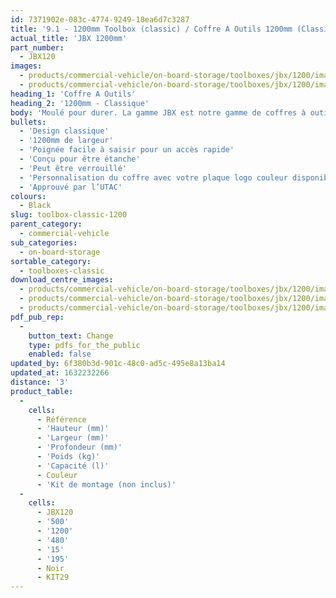 ```yaml
---
id: 7371902e-083c-4774-9249-18ea6d7c3287
title: '9.1 - 1200mm Toolbox (classic) / Coffre A Outils 1200mm (Classique)'
actual_title: 'JBX 1200mm'
part_number:
  - JBX120
images:
  - products/commercial-vehicle/on-board-storage/toolboxes/jbx/1200/images-lr/Product_Image_776x776_(518x518_focus_area)-JBX120_01.jpg
  - products/commercial-vehicle/on-board-storage/toolboxes/jbx/1200/images-lr/Product_Image_776x776_(518x518_focus_area)-JBX120_02.jpg
heading_1: 'Coffre A Outils'
heading_2: '1200mm - Classique'
body: 'Moulé pour durer. La gamme JBX est notre gamme de coffres à outils conçue pour le stockage à bord des véhicules industriels.'
bullets:
  - 'Design classique'
  - '1200mm de largeur'
  - 'Poignée facile à saisir pour un accès rapide'
  - 'Conçu pour être étanche'
  - 'Peut être verrouillé'
  - 'Personnalisation du coffre avec votre plaque logo couleur disponible (En option)'
  - 'Approuvé par l’UTAC'
colours:
  - Black
slug: toolbox-classic-1200
parent_category:
  - commercial-vehicle
sub_categories:
  - on-board-storage
sortable_category:
  - toolboxes-classic
download_centre_images:
  - products/commercial-vehicle/on-board-storage/toolboxes/jbx/1200/images-hr/JBX120_01.jpg
  - products/commercial-vehicle/on-board-storage/toolboxes/jbx/1200/images-hr/JBX120_02.jpg
  - products/commercial-vehicle/on-board-storage/toolboxes/jbx/1200/images-hr/JBX120_03.jpg
pdf_pub_rep:
  -
    button_text: Change
    type: pdfs_for_the_public
    enabled: false
updated_by: 6f380b3d-901c-48c0-ad5c-495e8a13ba14
updated_at: 1632232266
distance: '3'
product_table:
  -
    cells:
      - Référence
      - 'Hauteur (mm)'
      - 'Largeur (mm)'
      - 'Profondeur (mm)'
      - 'Poids (kg)'
      - 'Capacité (l)'
      - Couleur
      - 'Kit de montage (non inclus)'
  -
    cells:
      - JBX120
      - '500'
      - '1200'
      - '480'
      - '15'
      - '195'
      - Noir
      - KIT29
---
```

